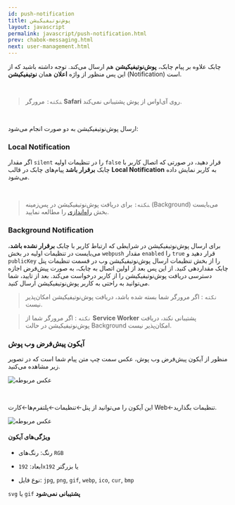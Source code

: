 ```yaml
---
id: push-notification
title: پوش‌نوتیفیکیشن
layout: javascript
permalink: javascript/push-notification.html
prev: chabok-messaging.html
next: user-management.html
---
```


چابک علاوه بر پیام چابک، **پوش‌نوتیفیکیشن** هم ارسال می‌کند. توجه داشته باشید که از این پس منظور از واژه **اعلان** همان **نوتیفیکیشن** (Notification) است.

<Br>

> ‍‍‍‍‍‍‍‍`نکته:` مرورگر **Safari** روی آی‌او‌اس از پوش پشتیبانی نمی‌کند.

<Br>
 
ارسال پوش‌نوتیفیکیشن به دو صورت انجام می‌شود:


### Local Notification

اگر مقدار ‍`silent` را در تنظیمات اولیه `false‍` قرار دهید، در صورتی که اتصال کاربر با چابک **برقرار باشد** پیام‌های چابک در قالب **Local Notification** به کاربر نمایش داده می‌شود.

<Br>

> ‍‍‍‍‍‍‍‍`نکته:`  برای دریافت پوش‌نوتیفیکیشن در پس‌زمینه (Background) می‌بایست بخش [راه‌اندازی](/javascript/sdk-setup.html#افزودن-service-worker) را مطالعه نمایید.

### Background Notification

برای ارسال پوش‌نوتیفیکیشن در شرایطی که ارتباط کاربر با چابک **برقرار نشده باشد**، می‌بایست در تنظیمات اولیه در بخش ‍`webpush` مقدار `enabled` را `true` قرار دهید و `publicKey` را از بخش تنظیمات ارسال پوش‌نوتیفیکیشن وب در قسمت تنظیمات پنل چابک مقدار‌دهی کنید.
از این پس بعد از اولین اتصال به چابک، به صورت پیش‌فرض اجازه دسترسی دریافت پوش‌نوتیفیکیشن را از کاربر درخواست می‌کند. بعد از تایید، شما می‌توانید به راحتی به کاربر پوش‌نوتیفیکیشن ارسال کنید.

> `نکته` : اگر مرورگر شما بسته شده باشد، دریافت پوش‌نوتیفیکیشن امکان‌پذیر نیست.

> `نکته` : اگر مرورگر شما از **Service Worker** پشتیبانی نکند، دریافت پوش‌نوتیفیکیشن در حالت Background امکان‌پذیر نیست.


### آیکون پیش‌فرض وب پوش
 
منظور از آیکون پیش‌فرض وب پوش، عکس سمت چپ متن پیام شما است که در تصویر زیر مشاهده می‌کنید. 

![عکس مربوطه](http://uupload.ir/files/fxbi_webpush-icon.png)

<br>

این آیکون را می‌توانید از پنل←تنظیمات←پلتفرم‌ها←کارت Web←تنظیمات بگذارید. 

![عکس مربوطه](http://uupload.ir/files/7ep6_panel.png)

#### ویژگی‌های آیکون

- رنگ: رنگ‌های `RGB`

- ابعاد: `192x192` یا بزرگتر

- نوع فایل: `jpg`, `png`, `gif`, `webp`, `ico`, `cur`, `bmp`

`svg` یا `gif` **پشتیبانی نمی‌شود**
